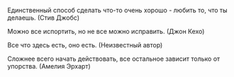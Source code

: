 
Единственный способ сделать что-то очень хорошо - любить то, что ты делаешь. (Стив Джобс)

Можно все испортить, но не все можно исправить. (Джон Кехо)

Все что здесь есть, оно есть. (Неизвестный автор)

Сложнее всего начать действовать, все остальное зависит только от упорства. (Амелия Эрхарт)
